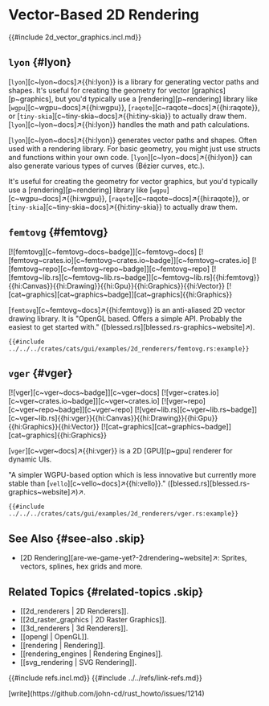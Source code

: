 # Vector-Based 2D Rendering

{{#include 2d_vector_graphics.incl.md}}

## `lyon` {#lyon}

[`lyon`][c~lyon~docs]↗{{hi:lyon}} is a library for generating vector paths and shapes. It's useful for creating the geometry for vector [graphics][p~graphics], but you'd typically use a [rendering][p~rendering] library like [`wgpu`][c~wgpu~docs]↗{{hi:wgpu}}, [`raqote`][c~raqote~docs]↗{{hi:raqote}}, or [`tiny-skia`][c~tiny-skia~docs]↗{{hi:tiny-skia}} to actually draw them. [`lyon`][c~lyon~docs]↗{{hi:lyon}} handles the math and path calculations.

[`lyon`][c~lyon~docs]↗{{hi:lyon}} generates vector paths and shapes. Often used with a rendering library. For basic geometry, you might just use structs and functions within your own code. [`lyon`][c~lyon~docs]↗{{hi:lyon}} can also generate various types of curves (Bézier curves, etc.).

It's useful for creating the geometry for vector graphics, but you'd typically use a [rendering][p~rendering] library like [`wgpu`][c~wgpu~docs]↗{{hi:wgpu}}, [`raqote`][c~raqote~docs]↗{{hi:raqote}}, or [`tiny-skia`][c~tiny-skia~docs]↗{{hi:tiny-skia}} to actually draw them.

## `femtovg` {#femtovg}

[![femtovg][c~femtovg~docs~badge]][c~femtovg~docs] [![femtovg~crates.io][c~femtovg~crates.io~badge]][c~femtovg~crates.io] [![femtovg~repo][c~femtovg~repo~badge]][c~femtovg~repo] [![femtovg~lib.rs][c~femtovg~lib.rs~badge]][c~femtovg~lib.rs]{{hi:femtovg}}{{hi:Canvas}}{{hi:Drawing}}{{hi:Gpu}}{{hi:Graphics}}{{hi:Vector}} [![cat~graphics][cat~graphics~badge]][cat~graphics]{{hi:Graphics}}

[`femtovg`][c~femtovg~docs]↗{{hi:femtovg}} is an anti-aliased 2D vector drawing library. It is "OpenGL based. Offers a simple API. Probably the easiest to get started with." ([blessed.rs][blessed.rs-graphics~website]↗).

```rust,editable
{{#include ../../../crates/cats/gui/examples/2d_renderers/femtovg.rs:example}}
```

## `vger` {#vger}

[![vger][c~vger~docs~badge]][c~vger~docs] [![vger~crates.io][c~vger~crates.io~badge]][c~vger~crates.io] [![vger~repo][c~vger~repo~badge]][c~vger~repo] [![vger~lib.rs][c~vger~lib.rs~badge]][c~vger~lib.rs]{{hi:vger}}{{hi:Canvas}}{{hi:Drawing}}{{hi:Gpu}}{{hi:Graphics}}{{hi:Vector}} [![cat~graphics][cat~graphics~badge]][cat~graphics]{{hi:Graphics}}

[`vger`][c~vger~docs]↗{{hi:vger}} is a 2D [GPU][p~gpu] renderer for dynamic UIs.

"A simpler WGPU-based option which is less innovative but currently more stable than [`vello`][c~vello~docs]↗{{hi:vello}}." ([blessed.rs][blessed.rs-graphics~website]↗)↗.

```rust,editable
{{#include ../../../crates/cats/gui/examples/2d_renderers/vger.rs:example}}
```

## See Also {#see-also .skip}

- [2D Rendering][are-we-game-yet?-2drendering~website]↗: Sprites, vectors, splines, hex grids and more.

## Related Topics {#related-topics .skip}

- [[2d_renderers | 2D Renderers]].
- [[2d_raster_graphics | 2D Raster Graphics]].
- [[3d_renderers | 3d Renderers]].
- [[opengl | OpenGL]].
- [[rendering | Rendering]].
- [[rendering_engines | Rendering Engines]].
- [[svg_rendering | SVG Rendering]].

{{#include refs.incl.md}}
{{#include ../../refs/link-refs.md}}

<div class="hidden">
[write](https://github.com/john-cd/rust_howto/issues/1214)
</div>
